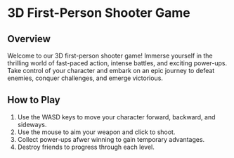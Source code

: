 # 3D First-Person Shooter Game

## Overview
Welcome to our 3D first-person shooter game! Immerse yourself in the thrilling world of fast-paced action, intense battles, and exciting power-ups. Take control of your character and embark on an epic journey to defeat enemies, conquer challenges, and emerge victorious.

## How to Play
1. Use the WASD keys to move your character forward, backward, and sideways.
2. Use the mouse to aim your weapon and click to shoot.
3. Collect power-ups afwer winning to gain temporary advantages.
4. Destroy friends to progress through each level.
